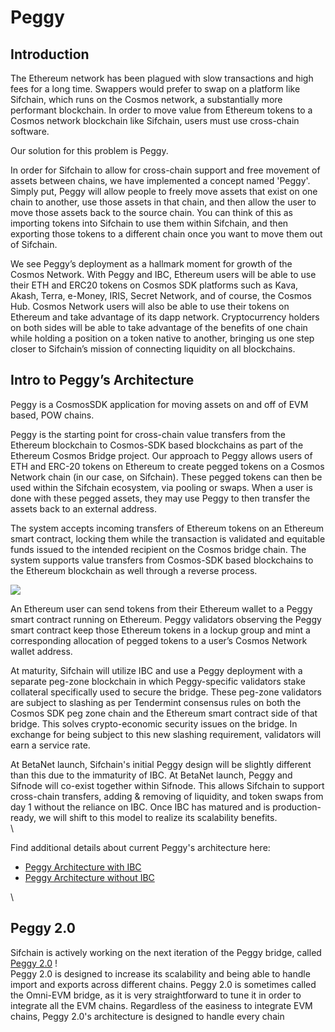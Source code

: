# Peggy

## Introduction

The Ethereum network has been plagued with slow transactions and high fees for a long time. Swappers would prefer to swap on a platform like Sifchain, which runs on the Cosmos network, a substantially more performant blockchain. In order to move value from Ethereum tokens to a Cosmos network blockchain like Sifchain, users must use cross-chain software.

Our solution for this problem is Peggy.

In order for Sifchain to allow for cross-chain support and free movement of assets between chains, we have implemented a concept named 'Peggy'. Simply put, Peggy will allow people to freely move assets that exist on one chain to another, use those assets in that chain, and then allow the user to move those assets back to the source chain. You can think of this as importing tokens into Sifchain to use them within Sifchain, and then exporting those tokens to a different chain once you want to move them out of Sifchain.

We see Peggy’s deployment as a hallmark moment for growth of the Cosmos Network. With Peggy and IBC, Ethereum users will be able to use their ETH and ERC20 tokens on Cosmos SDK platforms such as Kava, Akash, Terra, e-Money, IRIS, Secret Network, and of course, the Cosmos Hub. Cosmos Network users will also be able to use their tokens on Ethereum and take advantage of its dapp network. Cryptocurrency holders on both sides will be able to take advantage of the benefits of one chain while holding a position on a token native to another, bringing us one step closer to Sifchain’s mission of connecting liquidity on all blockchains.

## **Intro to Peggy’s Architecture**

Peggy is a CosmosSDK application for moving assets on and off of EVM based, POW chains.

Peggy is the starting point for cross-chain value transfers from the Ethereum blockchain to Cosmos-SDK based blockchains as part of the Ethereum Cosmos Bridge project. Our approach to Peggy allows users of ETH and ERC-20 tokens on Ethereum to create pegged tokens on a Cosmos Network chain (in our case, on Sifchain). These pegged tokens can then be used within the Sifchain ecosystem, via pooling or swaps. When a user is done with these pegged assets, they may use Peggy to then transfer the assets back to an external address.

The system accepts incoming transfers of Ethereum tokens on an Ethereum smart contract, locking them while the transaction is validated and equitable funds issued to the intended recipient on the Cosmos bridge chain. The system supports value transfers from Cosmos-SDK based blockchains to the Ethereum blockchain as well through a reverse process.

![](<../.gitbook/assets/Screen Shot 2021-01-14 at 12.55.57 PM.png>)

An Ethereum user can send tokens from their Ethereum wallet to a Peggy smart contract running on Ethereum. Peggy validators observing the Peggy smart contract keep those Ethereum tokens in a lockup group and mint a corresponding allocation of pegged tokens to a user’s Cosmos Network wallet address.

At maturity, Sifchain will utilize IBC and use a Peggy deployment with a separate peg-zone blockchain in which Peggy-specific validators stake collateral specifically used to secure the bridge. These peg-zone validators are subject to slashing as per Tendermint consensus rules on both the Cosmos SDK peg zone chain and the Ethereum smart contract side of that bridge. This solves crypto-economic security issues on the bridge. In exchange for being subject to this new slashing requirement, validators will earn a service rate.

At BetaNet launch, Sifchain's initial Peggy design will be slightly different than this due to the immaturity of IBC. At BetaNet launch, Peggy and Sifnode will co-exist together within Sifnode. This allows Sifchain to support cross-chain transfers, adding & removing of liquidity, and token swaps from day 1 without the reliance on IBC. Once IBC has matured and is production-ready, we will shift to this model to realize its scalability benefits.\
\


Find additional details about current Peggy's architecture here:

* [Peggy Architecture with IBC](https://github.com/Sifchain/peggy/blob/develop/docs/sifchain-peggy-architecture.md)
* [Peggy Architecture without IBC](https://github.com/Sifchain/peggy/blob/develop/docs/sifchain-peggy-architecture-no-ibc.md)&#x20;

\


## Peggy 2.0

Sifchain is actively working on the next iteration of the Peggy bridge, called [Peggy 2.0](https://peggy.sifchain.finance/#/) !\
Peggy 2.0 is designed to increase its scalability and being able to handle import and exports across different chains. Peggy 2.0 is sometimes called the Omni-EVM bridge, as it is very straightforward to tune it in order to integrate all the EVM chains. Regardless of the easiness to integrate EVM chains, Peggy 2.0's architecture is designed to handle every chain
